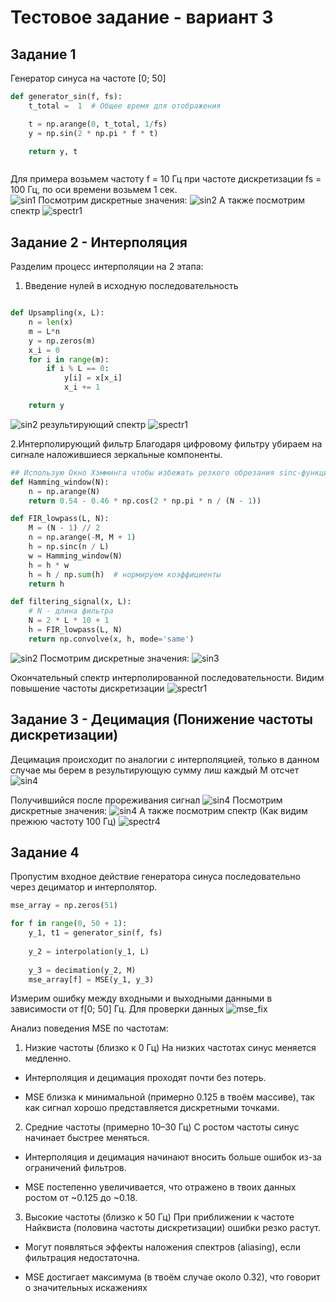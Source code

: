 # Тестовое задание - вариант 3


## Задание 1
Генератор синуса на частоте [0; 50]
``` python
def generator_sin(f, fs):
    t_total =  1  # Общее время для отображения 

    t = np.arange(0, t_total, 1/fs)
    y = np.sin(2 * np.pi * f * t)

    return y, t
```

``` python

```
Для примера возьмем частоту f = 10 Гц при частоте дискретизации fs = 100 Гц, по оси времени возьмем 1 сек.  
![sin1](img/sin1.png)
Посмотрим дискретные значения:
![sin2](img/sin_d1.png)
А также посмотрим спектр
![spectr1](img/spectr1.png)



## Задание 2 - Интерполяция

Разделим процесс интерполяции на 2 этапа:

1. Введение нулей в исходную последовательность
``` python

def Upsampling(x, L):
    n = len(x)
    m = L*n
    y = np.zeros(m)
    x_i = 0
    for i in range(m):
        if i % L == 0:
            y[i] = x[x_i]
            x_i += 1

    return y
```
![sin2](img/sin_d2.png)
результирующий спектр
![spectr1](img/spectr2.png)

2.Интерполирующий фильтр
Благодаря цифровому фильтру убираем на сиrнале наложившиеся зеркальные компоненты.
``` python
## Использую Окно Хэмминга чтобы избежать резкого обрезания sinc-функции (# sinc-функция с нормированной частотой среза 1/L)
def Hamming_window(N):
    n = np.arange(N)
    return 0.54 - 0.46 * np.cos(2 * np.pi * n / (N - 1))

def FIR_lowpass(L, N):
    M = (N - 1) // 2
    n = np.arange(-M, M + 1)
    h = np.sinc(n / L)  
    w = Hamming_window(N)
    h = h * w
    h = h / np.sum(h)  # нормируем коэффициенты
    return h

def filtering_signal(x, L):
    # N - длина фильтра
    N = 2 * L * 10 + 1  
    h = FIR_lowpass(L, N)
    return np.convolve(x, h, mode='same')
```
![sin2](img/sin_d3.png)
Посмотрим дискретные значения:
![sin3](img/sin_3.png)

Окончательный спектр интерполированной последовательности.
Видим повышение частоты дискретизации
![spectr1](img/spectr3.png)




## Задание 3 - Децимация (Понижение частоты дискретизации)
Децимация происходит по аналогии с интерполяцией, только в данном случае мы берем в результирующую сумму лиш каждый M отсчет
![sin4](img/rule2.png)

Получившийся после прореживания сигнал
![sin4](img/sin_4.png)
Посмотрим дискретные значения:
![sin4](img/sin_d4.png)
А также посмотрим спектр (Как видим прежюю частоту 100 Гц)
![spectr4](img/spectr4.png)






## Задание 4
Пропустим входное действие генератора синуса последовательно через дециматор и интерполятор. 
```python
mse_array = np.zeros(51)

for f in range(0, 50 + 1):
    y_1, t1 = generator_sin(f, fs)
    
    y_2 = interpolation(y_1, L)
    
    y_3 = decimation(y_2, M)
    mse_array[f] = MSE(y_1, y_3)

```


Измерим ошибку между входными и выходными данными в зависимости от f[0; 50] Гц.
Для проверки данных
![mse_fix](img/mse_fix.png)

Анализ поведения MSE по частотам:
1. Низкие частоты (близко к 0 Гц)
На низких частотах синус меняется медленно.

- Интерполяция и децимация проходят почти без потерь.

- MSE близка к минимальной (примерно 0.125 в твоём массиве), так как сигнал хорошо представляется дискретными точками.

2. Средние частоты (примерно 10–30 Гц)
С ростом частоты синус начинает быстрее меняться.

- Интерполяция и децимация начинают вносить больше ошибок из-за ограничений фильтров.

- MSE постепенно увеличивается, что отражено в твоих данных ростом от ~0.125 до ~0.18.

3. Высокие частоты (близко к 50 Гц)
При приближении к частоте Найквиста (половина частоты дискретизации) ошибки резко растут.

- Могут появляться эффекты наложения спектров (aliasing), если фильтрация недостаточна.

- MSE достигает максимума (в твоём случае около 0.32), что говорит о значительных искажениях